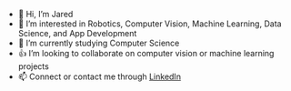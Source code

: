 - 👋 Hi, I’m Jared
- 👀 I’m interested in Robotics, Computer Vision, Machine Learning, Data Science, and App Development
- 🌱 I’m currently studying Computer Science
- 👍 I’m looking to collaborate on computer vision or machine learning projects
- 📫 Connect or contact me through [LinkedIn](www.linkedin.com/in/jared-horton)

